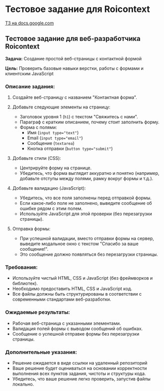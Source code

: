 # Тестовое задание для Roicontext

[ТЗ на docs.google.com](https://docs.google.com/document/d/1PNos7d1Xr10eutg9fAri-Ti3AwfP-gIzKQlCBrMTKs4/edit#heading=h.edp27oy3znia)

## Тестовое задание для веб-разработчика Roicontext
**Задача:** Создание простой веб-страницы с контактной формой

**Цель:** Проверить базовые навыки верстки, работы с формами и клиентским JavaScript

### Описание задания:

1. Создайте веб-страницу с названием "Контактная форма".
2. Добавьте следующие элементы на страницу:
   - Заголовок уровня 1 (`h1`) с текстом "Свяжитесь с нами".
   - Параграф с кратким описанием, почему стоит заполнить форму.
   - Форма с полями:
     - Имя (`input type="text"`)
     - Email (`input type="email"`)
     - Сообщение (`textarea`)
     - Кнопка отправки (`button type="submit"`)

3. Добавьте стили (CSS):
   - Центрируйте форму на странице.
   - Убедитесь, что форма выглядит аккуратно и понятно (например, добавьте отступы между полями, рамку вокруг формы и т.д.).

4. Добавьте валидацию (JavaScript):
   - Убедитесь, что все поля заполнены перед отправкой формы.
   - Если какое-либо поле не заполнено, выведите сообщение об ошибке рядом с этим полем.
   - Используйте JavaScript для этой проверки (без перезагрузки страницы).

5. Отправка формы:
   - При успешной валидации, вместо отправки формы на сервер, выведите модальное окно с текстом "Спасибо за ваше сообщение!".
   - Это сообщение должно появляться без перезагрузки страницы.

### Требования:
- Используйте чистый HTML, CSS и JavaScript (без фреймворков и библиотек).
- Необходимо предоставить HTML, CSS и JavaScript код.
- Все файлы должны быть структурированы в соответствии с современными стандартами веб-разработки.

### Ожидаемые результаты:

- Рабочая веб-страница с указанными элементами.
- Валидация полей формы с выводом сообщений об ошибках.
- Сообщение о успешной отправке формы без перезагрузки страницы.

### Дополнительные указания:

- Решение ожидается в виде ссылки на удаленный репозиторий
- Ваше решение будет оцениваться на основании корректности выполнения всех пунктов задания, чистоты и структуры кода.
- Убедитесь, что ваше решение легко проверить, запустив файлы локально.